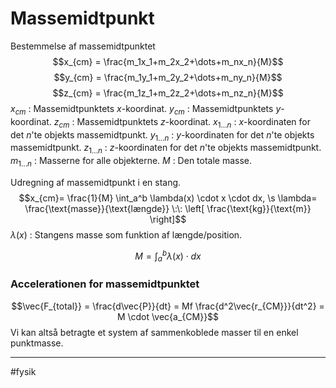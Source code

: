 # Massemidtpunkt
Bestemmelse af massemidtpunktet
$$x_{cm} = \frac{m_1x_1+m_2x_2+\dots+m_nx_n}{M}$$
$$y_{cm} = \frac{m_1y_1+m_2y_2+\dots+m_ny_n}{M}$$
$$z_{cm} = \frac{m_1z_1+m_2z_2+\dots+m_nz_n}{M}$$
$x_{cm}$ : Massemidtpunktets $x$-koordinat.
$y_{cm}$ : Massemidtpunktets $y$-koordinat.
$z_{cm}$ : Massemidtpunktets $z$-koordinat.
$x_{1\dots n}$ : $x$-koordinaten for det $n$'te objekts massemidtpunkt.
$y_{1\dots n}$ : $y$-koordinaten for det $n$'te objekts massemidtpunkt.
$z_{1\dots n}$ : $z$-koordinaten for det $n$'te objekts massemidtpunkt.
$m_{1\dots n}$ : Masserne for alle objekterne. 
$M$ : Den totale masse.


Udregning af massemidtpunkt i en stang.
$$x_{cm}= \frac{1}{M} \int_a^b \lambda(x) \cdot x \cdot dx, \s \lambda= \frac{\text{masse}}{\text{længde}} \:\: \left[ \frac{\text{kg}}{\text{m}} \right]$$
$\lambda(x)$ : Stangens masse som funktion af længde/position.

$$M =  \int_a^b\lambda(x) \cdot dx$$

### Accelerationen for massemidtpunktet
$$\vec{F_{total}} = \frac{d\vec{P}}{dt} = Mf \frac{d^2\vec{r_{CM}}}{dt^2} = M \cdot \vec{a_{CM}}$$
Vi kan altså betragte et system af sammenkoblede masser til en enkel punktmasse.

---
#fysik 